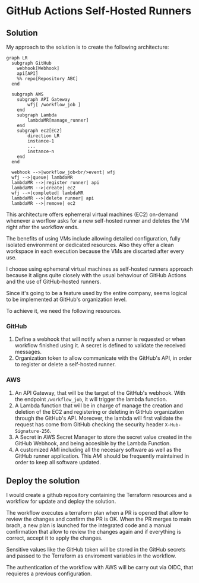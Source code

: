 # GitHub Actions Self-Hosted Runners

## Solution
My approach to the solution is to create the following architecture:

```mermaid
graph LR
  subgraph GitHub
    webhook[Webhook]
    api[API]
    %% repo[Repository ABC]
  end

  subgraph AWS
    subgraph API Gateway
        wfj[ /workflow_job ]
    end
    subgraph Lambda
        lambdaMR[manage_runner]
    end
    subgraph ec2[EC2]
        direction LR
        instance-1
        ...
        instance-n
    end
  end

  webhook -->|workflow_job<br/>event| wfj
  wfj -->|queue| lambdaMR
  lambdaMR -->|register runner| api
  lambdaMR -->|create| ec2
  wfj -->|completed| lambdaMR
  lambdaMR -->|delete runner| api
  lambdaMR -->|remove| ec2
```

This architecture offers ephemeral virtual machines (EC2) on-demand whenever a worflow asks for a new self-hosted runner and deletes the VM right after the workflow ends.

The benefits of using VMs include allowing detailed configuration, fully isolated environment or dedicated resources. Also they offer a clean workspace in each execution because the VMs are discarted after every use.

I choose using ephemeral virtual machines as self-hosted runners approach because it aligns quite closely with the usual behaviour of GitHub Actions and the use of GitHub-hosted runners.

Since it's going to be a feature used by the entire company, seems logical to be implemented at GitHub's organization level.

To achieve it, we need the following resources.

### GitHub
1. Define a webhook that will notify when a runner is requested or when workflow finished using it. A secret is defined to validate the received messages.
2. Organization token to allow communicate with the GitHub's API, in order to register or delete a self-hosted runner.

### AWS
1. An API Gateway, that will be the target of the GitHub's webhook. With the endpoint `/workflow_job`, it will trigger the lambda function.
2. A Lambda function that will be in charge of manage the creation and deletion of the EC2 and registering or deleting in GitHub organization through the GitHub's API. Moreover, the lambda will first validate the request has come from GitHub checking the security header `X-Hub-Signature-256`.
3. A Secret in AWS Secret Manager to store the secret value created in the GitHub Webhook, and being accesible by the Lambda Function.
4. A customized AMI including all the necesary software as well as the GitHub runner application. This AMI should be frequently maintained in order to keep all software updated.

## Deploy the solution
I would create a github repository containing the Terraform resources and a workflow for update and deploy the solution.

The workflow executes a terraform plan when a PR is opened that allow to review the changes and confirm the PR is OK. When the PR merges to main brach, a new plan is launched for the integrated code and a manual confirmation that allow to review the changes again and if everything is correct, accept it to apply the changes.

Sensitive values like the GitHub token will be stored in the GitHub secrets and passed to the Terraform as enviroment variables in the workflow.

The authentication of the workflow with AWS will be carry out via OIDC, that requieres a previous configuration.